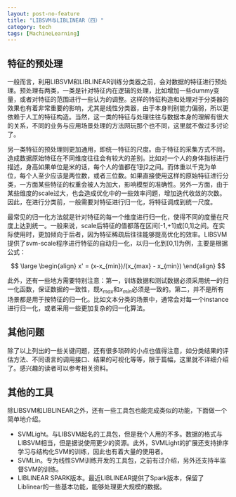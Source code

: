 ```yaml
---
layout: post-no-feature
title: "LIBSVM与LIBLINEAR（四）"
category: tech
tags: [MachineLearning]
---
```



## 特征的预处理

一般而言，利用LIBSVM和LIBLINEAR训练分类器之前，会对数据的特征进行预处理。预处理有两类，一类是针对特征内在逻辑的处理，比如增加一些dummy变量，或者对特征的范围进行一些认为的调整。这样的特征构造和处理对于分类器的效果也有着非常重要的影响，尤其是线性分类器，由于本身判别能力偏弱，所以更依赖于人工的特征构造。当然，这一类的特征与处理往往与数据本身的理解有很大的关系，不同的业务与应用场景处理的方法网玩那个也不同，这里就不做过多讨论了。

另一类特征的预处理则更加通用，即统一特征的尺度。由于特征的采集方式不同，造成数据原始特征在不同维度往往会有较大的差别。比如对一个人的身体指标进行描述，身高如果单位是米的话，每个人的值都在1到2之间。而体重以千克为单位，每个人至少应该是两位数，或者三位数。如果直接使用这样的原始特征进行分类，一方面某些特征的权重会被人为加大，影响模型的准确性。另外一方面，由于某些维度的scale过大，也会造成优化中的一些效率问题，增加迭代收敛的次数。因此，在进行分类前，一般需要对特征进行归一化，将特征调成到统一尺度。

最常见的归一化方法就是针对特征的每一个维度进行归一化，使得不同的度量在尺度上达到统一。一般来说，scale后特征的值都落在区间[-1,+1]或[0,1]之间。在实际使用时，更加倾向于后者，因为特征稀疏后往往能够提高优化的效率。LIBSVM提供了svm-scale程序进行特征的自动归一化，以归一化到[0,1]为例，主要是根据公式：

$$
\large
\begin{align}
x' = (x-x_{min})/(x_{max} - x_{min})
\end{align}
$$

此外，还有一些地方需要特别注意：第一，训练数据和测试数据必须采用统一的归一化函数，保证数据的一致性，既$x_{max}$和$x_{min}$必须是一致的。第二，并不是所有场景都是用于按特征的归一化。比如文本分类的场景中，通常会对每一个instance进行归一化，或者采用一些更加复杂的归一化算法。

## 其他问题

除了以上列出的一些关键问题，还有很多琐碎的小点也值得注意，如分类结果的评估方法、不同语言的调用接口、结果的可视化等等，限于篇幅，这里就不详细介绍了。感兴趣的读者可以参考相关资料。

## 其他的工具	

除LIBSVM和LIBLINEAR之外，还有一些工具包也能完成类似的功能，下面做一个简单地介绍。

* SVMLight。与LIBSVM起名的工具包，但是我个人用的不多。数据的格式与LIBSVM相当，但是据说使用更少的资源。此外，SVMLight的扩展还支持排序学习与结构化SVM的训练，因此也有着大量的使用者。
* SVMLin。专为线性SVM训练开发的工具包，之前有过介绍，另外还支持半监督SVM的训练。
* LIBLINEAR SPARK版本。最近LIBLINEAR提供了Spark版本，保留了Liblinear的一些基本功能，能够处理更大规模的数据。

 